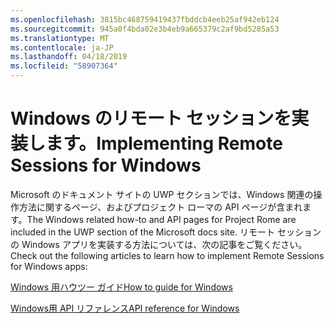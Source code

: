 ```yaml
---
ms.openlocfilehash: 3815bc468759419437fbddcb4eeb25af942eb124
ms.sourcegitcommit: 945a0f4bda02e3b4eb9a665379c2af9bd5285a53
ms.translationtype: MT
ms.contentlocale: ja-JP
ms.lasthandoff: 04/18/2019
ms.locfileid: "58907364"
---
```

# <a name="implementing-remote-sessions-for-windows"></a><span data-ttu-id="16fce-101">Windows のリモート セッションを実装します。</span><span class="sxs-lookup"><span data-stu-id="16fce-101">Implementing Remote Sessions for Windows</span></span>

<span data-ttu-id="16fce-102">Microsoft のドキュメント サイトの UWP セクションでは、Windows 関連の操作方法に関するページ、およびプロジェクト ローマの API ページが含まれます。</span><span class="sxs-lookup"><span data-stu-id="16fce-102">The Windows related how-to and API pages for Project Rome are included in the UWP section of the Microsoft docs site.</span></span> <span data-ttu-id="16fce-103">リモート セッションの Windows アプリを実装する方法については、次の記事をご覧ください。</span><span class="sxs-lookup"><span data-stu-id="16fce-103">Check out the following articles to learn how to implement Remote Sessions for Windows apps:</span></span>

[<span data-ttu-id="16fce-104">Windows 用ハウツー ガイド</span><span class="sxs-lookup"><span data-stu-id="16fce-104">How to guide for Windows</span></span>](https://docs.microsoft.com/windows/uwp/launch-resume/remote-sessions)

[<span data-ttu-id="16fce-105">Windows用 API リファレンス</span><span class="sxs-lookup"><span data-stu-id="16fce-105">API reference for Windows</span></span>](https://docs.microsoft.com/uwp/api/windows.system.remotesystems.remotesystemsession)